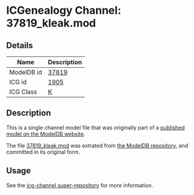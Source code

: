 # ICGenealogy Channel: 37819\_kleak.mod

## Details

Name | Description
---- | -----------
ModelDB id | [37819](http://senselab.med.yale.edu/ModelDB/ShowModel.cshtml?model=37819)
ICG id | [1905](http://icg.neurotheory.ox.ac.uk/channels/1/1905)
ICG Class | [K](http://icg.neurotheory.ox.ac.uk/channels/1)

## Description

This is a single channel model file that was originally part of a [published model on the ModelDB website](http://senselab.med.yale.edu/mModelDB/ShowModel.cshtml?model=37819).

The file [37819\_kleak.mod](37819_kleak.mod) was extrated from [the ModelDB repository](http://senselab.med.yale.edu/ModelDB/ShowModel.cshtml?model=37819), and committed in its original form.

## Usage

See the [icg-channel super-repository](https://github.com/icgenealogy/icg-channels) for more information.